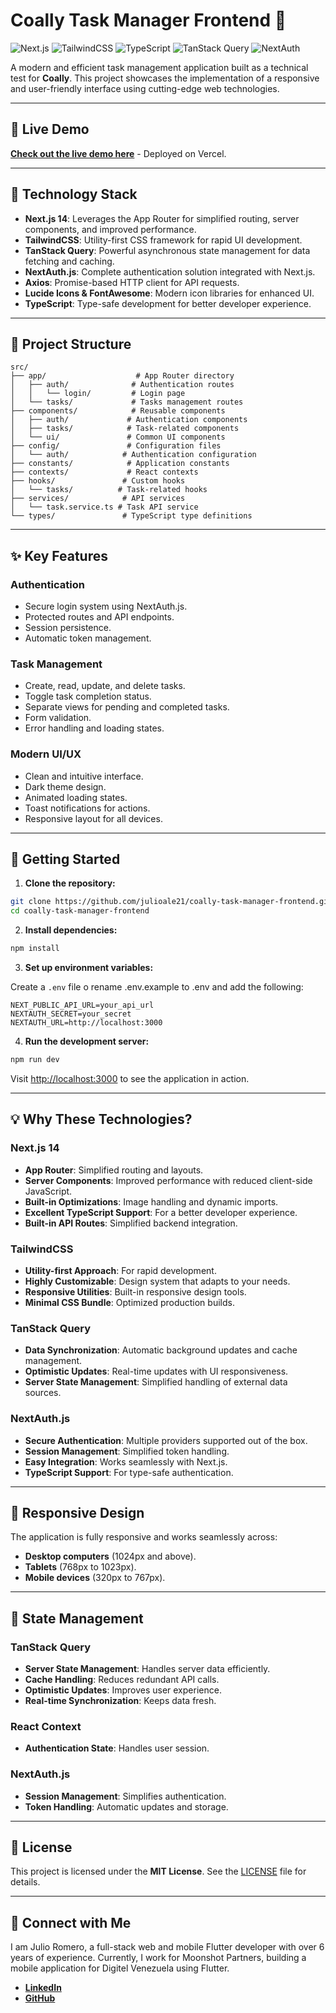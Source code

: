# Coally Task Manager Frontend 🚀

![Next.js](https://img.shields.io/badge/Next.js-14-black)
![TailwindCSS](https://img.shields.io/badge/TailwindCSS-3.4-blue)
![TypeScript](https://img.shields.io/badge/TypeScript-5.0-blue)
![TanStack Query](https://img.shields.io/badge/TanStack-Query_v5-red)
![NextAuth](https://img.shields.io/badge/NextAuth-5.0-green)

A modern and efficient task management application built as a technical test for **Coally**. This project showcases the implementation of a responsive and user-friendly interface using cutting-edge web technologies.

---

## 🔗 Live Demo

[**Check out the live demo here**](https://coally-task-manager.vercel.app/) - Deployed on Vercel.

---

## 🔧 Technology Stack

- **Next.js 14**: Leverages the App Router for simplified routing, server components, and improved performance.
- **TailwindCSS**: Utility-first CSS framework for rapid UI development.
- **TanStack Query**: Powerful asynchronous state management for data fetching and caching.
- **NextAuth.js**: Complete authentication solution integrated with Next.js.
- **Axios**: Promise-based HTTP client for API requests.
- **Lucide Icons & FontAwesome**: Modern icon libraries for enhanced UI.
- **TypeScript**: Type-safe development for better developer experience.

---

## 📂 Project Structure

```plaintext
src/
├── app/                    # App Router directory
│   ├── auth/              # Authentication routes
│   │   └── login/         # Login page
│   └── tasks/             # Tasks management routes
├── components/            # Reusable components
│   ├── auth/             # Authentication components
│   ├── tasks/            # Task-related components
│   └── ui/               # Common UI components
├── config/               # Configuration files
│   └── auth/            # Authentication configuration
├── constants/            # Application constants
├── contexts/             # React contexts
├── hooks/               # Custom hooks
│   └── tasks/          # Task-related hooks
├── services/            # API services
│   └── task.service.ts # Task API service
└── types/               # TypeScript type definitions
```

---

## ✨ Key Features

### Authentication

- Secure login system using NextAuth.js.
- Protected routes and API endpoints.
- Session persistence.
- Automatic token management.

### Task Management

- Create, read, update, and delete tasks.
- Toggle task completion status.
- Separate views for pending and completed tasks.
- Form validation.
- Error handling and loading states.

### Modern UI/UX

- Clean and intuitive interface.
- Dark theme design.
- Animated loading states.
- Toast notifications for actions.
- Responsive layout for all devices.

---

## 🚀 Getting Started

1. **Clone the repository:**

```bash
git clone https://github.com/julioale21/coally-task-manager-frontend.git
cd coally-task-manager-frontend
```

2. **Install dependencies:**

```bash
npm install
```

3. **Set up environment variables:**

Create a `.env` file o rename .env.example to .env and add the following:

```env
NEXT_PUBLIC_API_URL=your_api_url
NEXTAUTH_SECRET=your_secret
NEXTAUTH_URL=http://localhost:3000
```

4. **Run the development server:**

```bash
npm run dev
```

Visit [http://localhost:3000](http://localhost:3000) to see the application in action.

---

## 💡 Why These Technologies?

### Next.js 14

- **App Router**: Simplified routing and layouts.
- **Server Components**: Improved performance with reduced client-side JavaScript.
- **Built-in Optimizations**: Image handling and dynamic imports.
- **Excellent TypeScript Support**: For a better developer experience.
- **Built-in API Routes**: Simplified backend integration.

### TailwindCSS

- **Utility-first Approach**: For rapid development.
- **Highly Customizable**: Design system that adapts to your needs.
- **Responsive Utilities**: Built-in responsive design tools.
- **Minimal CSS Bundle**: Optimized production builds.

### TanStack Query

- **Data Synchronization**: Automatic background updates and cache management.
- **Optimistic Updates**: Real-time updates with UI responsiveness.
- **Server State Management**: Simplified handling of external data sources.

### NextAuth.js

- **Secure Authentication**: Multiple providers supported out of the box.
- **Session Management**: Simplified token handling.
- **Easy Integration**: Works seamlessly with Next.js.
- **TypeScript Support**: For type-safe authentication.

---

## 📱 Responsive Design

The application is fully responsive and works seamlessly across:

- **Desktop computers** (1024px and above).
- **Tablets** (768px to 1023px).
- **Mobile devices** (320px to 767px).

---

## 🔄 State Management

### TanStack Query

- **Server State Management**: Handles server data efficiently.
- **Cache Handling**: Reduces redundant API calls.
- **Optimistic Updates**: Improves user experience.
- **Real-time Synchronization**: Keeps data fresh.

### React Context

- **Authentication State**: Handles user session.

### NextAuth.js

- **Session Management**: Simplifies authentication.
- **Token Handling**: Automatic updates and storage.

---

## 🔔 License

This project is licensed under the **MIT License**. See the [LICENSE](./LICENSE) file for details.

---

## 🔗 Connect with Me

I am Julio Romero, a full-stack web and mobile Flutter developer with over 6 years of experience. Currently, I work for Moonshot Partners, building a mobile application for Digitel Venezuela using Flutter.

- **[LinkedIn](https://www.linkedin.com)**
- **[GitHub](https://github.com/julioale21)**
